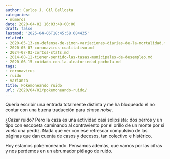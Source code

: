 ```yaml
---
author: Carlos J. Gil Bellosta
categories:
- números
date: 2020-04-02 16:03:48+00:00
draft: false
lastmod: '2025-04-06T18:45:58.684435'
related:
- 2020-05-13-en-defensa-de-simon-variaciones-diarias-de-la-mortalidad.md
- 2020-05-07-coronavirus-cualitativo.md
- 2024-07-03-cortos-stats.md
- 2014-08-12-tienen-sentido-las-tasas-municipales-de-desempleo.md
- 2020-06-15-cuidado-con-la-aleatoriedad-pochola.md
tags:
- coronavirus
- ruido
- varianza
title: Pokemoneando ruido
url: /2020/04/02/pokemoneando-ruido/
---
```


Quería escribir una entrada totalmente distinta y me ha bloqueado el no contar con una buena traducción para _chase noise_.

¿Cazar ruido? Pero la caza es una actividad casi solipsista: dos perros y un tipo con escopeta caminando al contraviento por el orillo de un monte por si vuela una perdiz. Nada que ver con ese refrescar compulsivo de las páginas que dan cuenta de casos y decesos, tan colectivo e histérico.

Hoy estamos pokemoneando. Pensamos además, que vamos por las cifras y nos perdemos en un abrumador piélago de ruido.